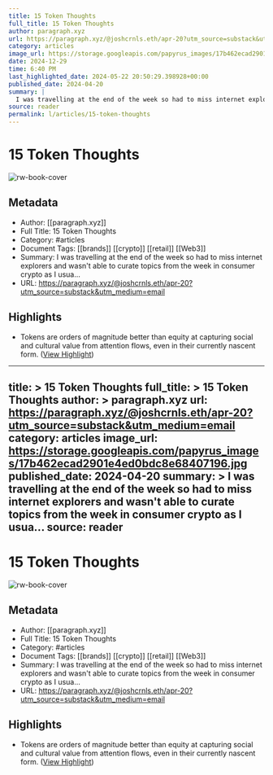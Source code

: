 ```yaml
---
title: 15 Token Thoughts
full_title: 15 Token Thoughts
author: paragraph.xyz
url: https://paragraph.xyz/@joshcrnls.eth/apr-20?utm_source=substack&utm_medium=email
category: articles
image_url: https://storage.googleapis.com/papyrus_images/17b462ecad2901e4ed0bdc8e68407196.jpg
date: 2024-12-29
time: 6:40 PM
last_highlighted_date: 2024-05-22 20:50:29.398928+00:00
published_date: 2024-04-20
summary: |
  I was travelling at the end of the week so had to miss internet explorers and wasn't able to curate topics from the week in consumer crypto as I usua...
source: reader
permalink: l/articles/15-token-thoughts
---
```

# 15 Token Thoughts

![rw-book-cover](https://storage.googleapis.com/papyrus_images/17b462ecad2901e4ed0bdc8e68407196.jpg)

## Metadata
- Author: [[paragraph.xyz]]
- Full Title: 15 Token Thoughts
- Category: #articles
- Document Tags: [[brands]] [[crypto]] [[retail]] [[Web3]] 
- Summary: I was travelling at the end of the week so had to miss internet explorers and wasn't able to curate topics from the week in consumer crypto as I usua...
- URL: https://paragraph.xyz/@joshcrnls.eth/apr-20?utm_source=substack&utm_medium=email

## Highlights
- Tokens are orders of magnitude better than equity at capturing social and cultural value from attention flows, even in their currently nascent form. ([View Highlight](https://read.readwise.io/read/01hyh13nd813v20e1ks1jvse8k))


---
title: >
  15 Token Thoughts
full_title: >
  15 Token Thoughts
author: >
  paragraph.xyz
url: https://paragraph.xyz/@joshcrnls.eth/apr-20?utm_source=substack&utm_medium=email
category: articles
image_url: https://storage.googleapis.com/papyrus_images/17b462ecad2901e4ed0bdc8e68407196.jpg
published_date: 2024-04-20
summary: >
  I was travelling at the end of the week so had to miss internet explorers and wasn't able to curate topics from the week in consumer crypto as I usua...
source: reader
---
# 15 Token Thoughts

![rw-book-cover](https://storage.googleapis.com/papyrus_images/17b462ecad2901e4ed0bdc8e68407196.jpg)

## Metadata
- Author: [[paragraph.xyz]]
- Full Title: 15 Token Thoughts
- Category: #articles
- Document Tags: [[brands]] [[crypto]] [[retail]] [[Web3]] 
- Summary: I was travelling at the end of the week so had to miss internet explorers and wasn't able to curate topics from the week in consumer crypto as I usua...
- URL: https://paragraph.xyz/@joshcrnls.eth/apr-20?utm_source=substack&utm_medium=email

## Highlights
- Tokens are orders of magnitude better than equity at capturing social and cultural value from attention flows, even in their currently nascent form. ([View Highlight](https://read.readwise.io/read/01hyh13nd813v20e1ks1jvse8k))


